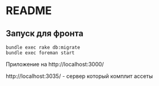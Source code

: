 # README

## Запуск для фронта

```
bundle exec rake db:migrate
bundle exec foreman start
```

Приложение на http://localhost:3000/

http://localhost:3035/ - сервер который комплит ассеты
